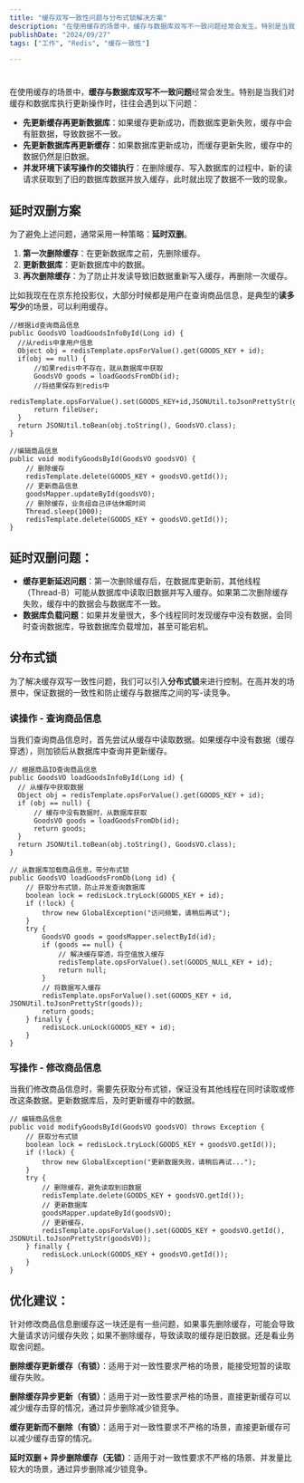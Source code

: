```yaml
---
title: "缓存双写一致性问题与分布式锁解决方案"
description: "在使用缓存的场景中，缓存与数据库双写不一致问题经常会发生。特别是当我们对缓存和数据库执行更新操作时，往往会遇到以下问题"
publishDate: "2024/09/27"
tags: ["工作", "Redis", "缓存一致性"]

---
```




# 

在使用缓存的场景中，**缓存与数据库双写不一致问题**经常会发生。特别是当我们对缓存和数据库执行更新操作时，往往会遇到以下问题：

- **先更新缓存再更新数据库**：如果缓存更新成功，而数据库更新失败，缓存中会有脏数据，导致数据不一致。
- **先更新数据库再更新缓存**：如果数据库更新成功，而缓存更新失败，缓存中的数据仍然是旧数据。
- **并发环境下读写操作的交错执行**：在删除缓存、写入数据库的过程中，新的读请求获取到了旧的数据库数据并放入缓存，此时就出现了数据不一致的现象。

## 延时双删方案

为了避免上述问题，通常采用一种策略：**延时双删**。

1. **第一次删除缓存**：在更新数据库之前，先删除缓存。
2. **更新数据库**：更新数据库中的数据。
3. **再次删除缓存**：为了防止并发读导致旧数据重新写入缓存，再删除一次缓存。



比如我现在在京东抢投影仪，大部分时候都是用户在查询商品信息，是典型的**读多写少**的场景，可以利用缓存。

```
//根据id查询商品信息  
public GoodsVO loadGoodsInfoById(Long id) {
  //从redis中拿用户信息
  Object obj = redisTemplate.opsForValue().get(GOODS_KEY + id);
  if(obj == null) {
      //如果redis中不存在，就从数据库中获取
      GoodsVO goods = loadGoodsFromDb(id);
      //将结果保存到redis中
      redisTemplate.opsForValue().set(GOODS_KEY+id,JSONUtil.toJsonPrettyStr(goods));
      return fileUser;
  }
  return JSONUtil.toBean(obj.toString(), GoodsVO.class);
}

```

```
//编辑商品信息
public void modifyGoodsById(GoodsVO goodsVO) {
    // 删除缓存
    redisTemplate.delete(GOODS_KEY + goodsVO.getId());
    // 更新商品信息
    goodsMapper.updateById(goodsVO);
    // 删除缓存，业务组自己评估休眠时间
    Thread.sleep(1000);
    redisTemplate.delete(GOODS_KEY + goodsVO.getId());
}

```

## 延时双删问题：

- **缓存更新延迟问题**：第一次删除缓存后，在数据库更新前，其他线程（Thread-B）可能从数据库中读取旧数据并写入缓存。如果第二次删除缓存失败，缓存中的数据会与数据库不一致。
- **数据库负载问题**：如果并发量很大，多个线程同时发现缓存中没有数据，会同时查询数据库，导致数据库负载增加，甚至可能宕机。

## 分布式锁

为了解决缓存双写一致性问题，我们可以引入**分布式锁**来进行控制。在高并发的场景中，保证数据的一致性和防止缓存与数据库之间的写-读竞争。

### 读操作 - 查询商品信息

当我们查询商品信息时，首先尝试从缓存中读取数据。如果缓存中没有数据（缓存穿透），则加锁后从数据库中查询并更新缓存。

```
// 根据商品ID查询商品信息
public GoodsVO loadGoodsInfoById(Long id) {
  // 从缓存中获取数据
  Object obj = redisTemplate.opsForValue().get(GOODS_KEY + id);
  if (obj == null) {
      // 缓存中没有数据时，从数据库获取
      GoodsVO goods = loadGoodsFromDb(id);
      return goods;
  }
  return JSONUtil.toBean(obj.toString(), GoodsVO.class);
}

// 从数据库加载商品信息，带分布式锁
public GoodsVO loadGoodsFromDb(Long id) {
    // 获取分布式锁，防止并发查询数据库
    boolean lock = redisLock.tryLock(GOODS_KEY + id);
    if (!lock) {
        throw new GlobalException("访问频繁，请稍后再试");
    }
    try {
        GoodsVO goods = goodsMapper.selectById(id);
        if (goods == null) {
            // 解决缓存穿透，将空值放入缓存
            redisTemplate.opsForValue().set(GOODS_NULL_KEY + id);
            return null;
        }
        // 将数据写入缓存
        redisTemplate.opsForValue().set(GOODS_KEY + id, JSONUtil.toJsonPrettyStr(goods));
        return goods;
    } finally {
        redisLock.unLock(GOODS_KEY + id);
    }
}

```

### 写操作 - 修改商品信息

当我们修改商品信息时，需要先获取分布式锁，保证没有其他线程在同时读取或修改这条数据。更新数据库后，及时更新缓存中的数据。

```
// 编辑商品信息
public void modifyGoodsById(GoodsVO goodsVO) throws Exception {
    // 获取分布式锁
    boolean lock = redisLock.tryLock(GOODS_KEY + goodsVO.getId());
    if (!lock) {
        throw new GlobalException("更新数据失败，请稍后再试...");
    }
    try {
        // 删除缓存，避免读取到旧数据
        redisTemplate.delete(GOODS_KEY + goodsVO.getId());
        // 更新数据库
        goodsMapper.updateById(goodsVO);
        // 更新缓存，
        redisTemplate.opsForValue().set(GOODS_KEY + goodsVO.getId(), JSONUtil.toJsonPrettyStr(goodsVO));
    } finally {
        redisLock.unLock(GOODS_KEY + goodsVO.getId());
    }
}

```

## 优化建议：

针对修改商品信息删缓存这一块还是有一些问题，如果事先删除缓存，可能会导致大量请求访问缓存失败；如果不删除缓存，导致读取的缓存是旧数据。还是看业务取舍问题。

**删除缓存更新缓存（有锁）**：适用于对一致性要求严格的场景，能接受短暂的读取缓存失败。

**删除缓存异步更新（有锁）**：适用于对一致性要求严格的场景，直接更新缓存可以减少缓存击穿的情况，通过异步删除减少锁竞争。

**缓存更新而不删除（有锁）**：适用于对一致性要求不严格的场景，直接更新缓存可以减少缓存击穿的情况。

**延时双删 + 异步删除缓存（无锁）**：适用于对一致性要求不严格的场景、并发量比较大的场景，通过异步删除减少锁竞争。





  







